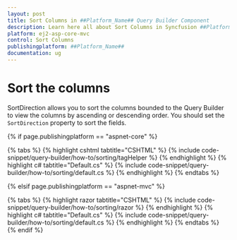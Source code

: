 ```yaml
---
layout: post
title: Sort Columns in ##Platform_Name## Query Builder Component
description: Learn here all about Sort Columns in Syncfusion ##Platform_Name## Query Builder component of Syncfusion Essential JS 2 and more.
platform: ej2-asp-core-mvc
control: Sort Columns
publishingplatform: ##Platform_Name##
documentation: ug
---
```



# Sort the columns

SortDirection allows you to sort the columns bounded to the Query Builder to view the columns by ascending or descending order. You should set the `SortDirection` property to sort the fields.

{% if page.publishingplatform == "aspnet-core" %}

{% tabs %}
{% highlight cshtml tabtitle="CSHTML" %}
{% include code-snippet/query-builder/how-to/sorting/tagHelper %}
{% endhighlight %}
{% highlight c# tabtitle="Default.cs" %}
{% include code-snippet/query-builder/how-to/sorting/default.cs %}
{% endhighlight %}
{% endtabs %}

{% elsif page.publishingplatform == "aspnet-mvc" %}

{% tabs %}
{% highlight razor tabtitle="CSHTML" %}
{% include code-snippet/query-builder/how-to/sorting/razor %}
{% endhighlight %}
{% highlight c# tabtitle="Default.cs" %}
{% include code-snippet/query-builder/how-to/sorting/default.cs %}
{% endhighlight %}
{% endtabs %}
{% endif %}


